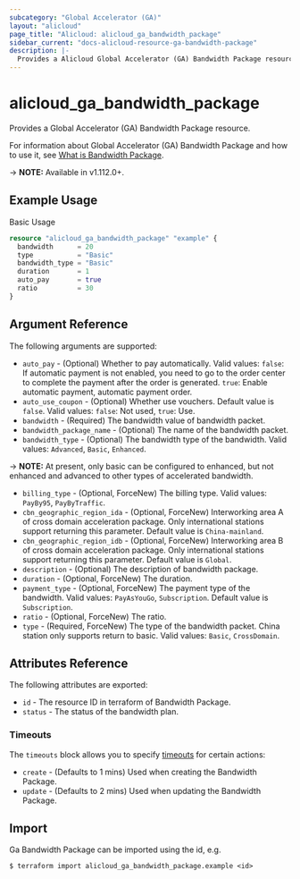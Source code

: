 ```yaml
---
subcategory: "Global Accelerator (GA)"
layout: "alicloud"
page_title: "Alicloud: alicloud_ga_bandwidth_package"
sidebar_current: "docs-alicloud-resource-ga-bandwidth-package"
description: |-
  Provides a Alicloud Global Accelerator (GA) Bandwidth Package resource.
---
```


# alicloud\_ga\_bandwidth\_package

Provides a Global Accelerator (GA) Bandwidth Package resource.

For information about Global Accelerator (GA) Bandwidth Package and how to use it, see [What is Bandwidth Package](https://www.alibabacloud.com/help/en/doc-detail/153241.htm).

-> **NOTE:** Available in v1.112.0+.

## Example Usage

Basic Usage

```terraform
resource "alicloud_ga_bandwidth_package" "example" {
  bandwidth      = 20
  type           = "Basic"
  bandwidth_type = "Basic"
  duration       = 1
  auto_pay       = true
  ratio          = 30
}

```

## Argument Reference

The following arguments are supported:

* `auto_pay` - (Optional) Whether to pay automatically. Valid values:
    `false`: If automatic payment is not enabled, you need to go to the order center to complete the payment after the order is generated.
    `true`: Enable automatic payment, automatic payment order.
* `auto_use_coupon` - (Optional) Whether use vouchers. Default value is `false`. Valid values: `false`: Not used, `true`: Use.
* `bandwidth` - (Required) The bandwidth value of bandwidth packet.
* `bandwidth_package_name` - (Optional) The name of the bandwidth packet.
* `bandwidth_type` - (Optional) The bandwidth type of the bandwidth. Valid values: `Advanced`, `Basic`, `Enhanced`.

-> **NOTE:** At present, only basic can be configured to enhanced, but not enhanced and advanced to other types of accelerated bandwidth.

* `billing_type` - (Optional, ForceNew) The billing type. Valid values: `PayBy95`, `PayByTraffic`.
* `cbn_geographic_region_ida` - (Optional, ForceNew) Interworking area A of cross domain acceleration package. Only international stations support returning this parameter. Default value is `China-mainland`.
* `cbn_geographic_region_idb` - (Optional, ForceNew) Interworking area B of cross domain acceleration package. Only international stations support returning this parameter. Default value is `Global`.
* `description` - (Optional) The description of bandwidth package.
* `duration` - (Optional, ForceNew) The duration.
* `payment_type` - (Optional, ForceNew) The payment type of the bandwidth. Valid values: `PayAsYouGo`, `Subscription`. Default value is `Subscription`.
* `ratio` - (Optional, ForceNew) The ratio.
* `type` - (Required, ForceNew) The type of the bandwidth packet. China station only supports return to basic. Valid values: `Basic`, `CrossDomain`.

## Attributes Reference

The following attributes are exported:

* `id` - The resource ID in terraform of Bandwidth Package.
* `status` - The status of the bandwidth plan.

### Timeouts

The `timeouts` block allows you to specify [timeouts](https://www.terraform.io/docs/configuration-0-11/resources.html#timeouts) for certain actions:

* `create` - (Defaults to 1 mins) Used when creating the Bandwidth Package.
* `update` - (Defaults to 2 mins) Used when updating the Bandwidth Package.

## Import

Ga Bandwidth Package can be imported using the id, e.g.

```
$ terraform import alicloud_ga_bandwidth_package.example <id>
```
